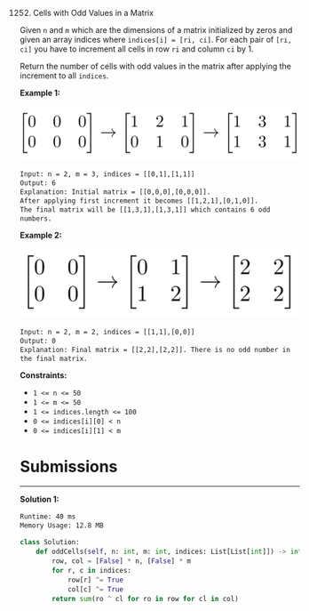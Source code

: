 1252. Cells with Odd Values in a Matrix

Given `n` and `m` which are the dimensions of a matrix initialized by zeros and given an array indices where `indices[i] = [ri, ci]`. For each pair of `[ri, ci]` you have to increment all cells in row `ri` and column `ci` by 1.

Return the number of cells with odd values in the matrix after applying the increment to all `indices`.

 

**Example 1:**

![1252_e1](img/1252_e1.png)

```
Input: n = 2, m = 3, indices = [[0,1],[1,1]]
Output: 6
Explanation: Initial matrix = [[0,0,0],[0,0,0]].
After applying first increment it becomes [[1,2,1],[0,1,0]].
The final matrix will be [[1,3,1],[1,3,1]] which contains 6 odd numbers.
```

**Example 2:**

![1252_e2](img/1252_e2.png)

```
Input: n = 2, m = 2, indices = [[1,1],[0,0]]
Output: 0
Explanation: Final matrix = [[2,2],[2,2]]. There is no odd number in the final matrix.
```

**Constraints:**

* `1 <= n <= 50`
* `1 <= m <= 50`
* `1 <= indices.length <= 100`
* `0 <= indices[i][0] < n`
* `0 <= indices[i][1] < m`

# Submissions
---
**Solution 1:**

```
Runtime: 40 ms
Memory Usage: 12.8 MB
```
```python
class Solution:
    def oddCells(self, n: int, m: int, indices: List[List[int]]) -> int:
        row, col = [False] * n, [False] * m
        for r, c in indices:
            row[r] ^= True
            col[c] ^= True
        return sum(ro ^ cl for ro in row for cl in col)
```